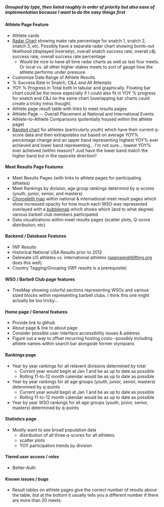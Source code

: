 ##### Grouped by type, then listed roughly in order of priority but also ease of implementation because I want to do the easy things first


#### Athlete Page Feature

- Athlete cards
- [Radar Chart](https://recharts.org/en-US/examples/SimpleRadarChart) showing make rate percentage for snatch 1, snatch 2, snatch 3, etc. Possibly have a separate radar chart showing bomb-out likelihood (displayed inversely), overall snatch success rate, overall c&j success rate, overall success rate percentage
  - Would be nice to have all time radar charts as well as last four meets. Or local vs. all other higher stakes meets to sort of gauge how the athlete performs under pressure
- Customize Date Range of Athlete Results
- % Success Rate in Snatch, C&J, and All Attempts
- YOY % Progress in Total both in tabular and graphically. Floating bar chart could be the move especially if I could also fit in YOY % progress for snatch and C&J on the same chart (overlapping bar charts could create a tricky mess though).
- Athlete page result table with links to meet results pages
- Athlete Page -- Overall Placement at National and International Events
- Athlete-to-Athlete Comparisons (potentially housed within the athlete page)
- [Banded chart](https://recharts.org/en-US/examples/BandedChart) for athletes (particularly youth) which have their current q-score data and then extrapolates out based on average YOY% percentage change and an upper band representing highest YOY% ever achieved and lower band representing... I'm not sure... lowest YOY% ever acheived (within reason)? Just have the lower band match the higher band but in the opposite direction? 


#### Meet Results Page Features

- Meet Results Pages (with links to athlete pages for participating athletes)
- Meet Rankings by division, age group rankings determind by q-scores (youth, junior, senior, and masters)
- [Choropleth map](https://www.data-to-viz.com/graph/choropleth.html) within national & international meet result pages which show increased opacity for how much each WSO was represented overlayed with a [bubblemap](https://d3-graph-gallery.com/bubblemap) which shows which (and to what degree) various barbell club members participated
- Data visualizations within meet results pages (scatter plots, Q-score distribution, etc)


#### Backend / Database Features

- IWF Results
- Historical National USA Results prior to 2012
- Delineate US athletes vs. international athletes ([openweightlifting.org](https://www.openweightlifting.org/) does this well).
- Country Tagging/Grouping (IWF results is a prerequisite)


#### WSO / Barbell Club page features

- TreeMap showing colorful sections representing WSOs and various sized blocks within representing barbell clubs. I think this one might actually be too tricky...


#### Home page / General features

- Provide link to github
- About page & link to about page
- Consider possible user interface accessibility issues & address
- Figure out a way to offset recurring hosting costs--possibly including athlete names within search bar alongside former olympians


#### Rankings page

- Year by year rankings for all relavent divisions determined by total
  - Current year would begin at Jan 1 and be as up to date as possible
  - Rolling 11-to-12 month calendar would be as up to date as possible
- Year by year rankings for all age groups (youth, junior, senior, masters) determined by q-points
  - Current year would begin at Jan 1 and be as up to date as possible
  - Rolling 11-to-12 month calendar would be as up to date as possible
- Year by year WSO rankings for all age groups (youth, junior, senior, masters) determined by q-points


#### Statistics page

- Mostly want to see broad population data
  - distribution of all three q-scores for all athletes.
  - scatter plots
  - YOY participation trends by division


#### Tiered user access / roles

- Better-Auth


#### Known issues / bugs

- Result tables on athlete pages give the correct number of results above the table, but at the bottom it usually tells you a different number if there are more than 20 meets.

